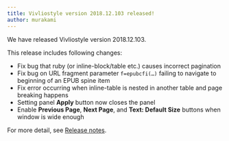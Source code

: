 ```yaml
---
title: Vivliostyle version 2018.12.103 released!
author: murakami
---
```


We have released Vivliostyle version 2018.12.103.

This release includes following changes:

- Fix bug that ruby (or inline-block/table etc.) causes incorrect pagination
- Fix bug on URL fragment parameter `f=epubcfi(…)` failing to navigate to beginning of an EPUB spine item
- Fix error occurring when inline-table is nested in another table and page breaking happens
- Setting panel **Apply** button now closes the panel
- Enable **Previous Page**, **Next Page**, and **Text: Default Size** buttons when window is wide enough

For more detail, see [Release notes](https://github.com/vivliostyle/vivliostyle.js/releases).
